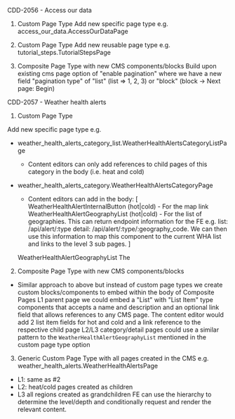 CDD-2056 - Access our data

1. Custom Page Type
   Add new specific page type e.g. access_our_data.AccessOurDataPage

2. Custom Page Type
   Add new reusable page type e.g. tutorial_steps.TutorialStepsPage

3. Composite Page Type with new CMS components/blocks
   Build upon existing cms page option of "enable pagination" where we have a new field "pagination type" of "list" (list => 1, 2, 3) or "block" (block -> Next page: Begin)

CDD-2057 - Weather health alerts

1. Custom Page Type

Add new specific page type e.g.

- weather_health_alerts_category_list.WeatherHealthAlertsCategoryListPage
  - Content editors can only add references to child pages of this category in the body (i.e. heat and cold)
- weather_health_alerts_category.WeatherHealthAlertsCategoryPage

  - Content editors can add in the body:
    [
    WeatherHealthAlertInternalButton (hot|cold) - For the map link
    WeatherHealthAlertGeographyList (hot|cold) - For the list of geographies. This can return endpoint information for the FE e.g.
    list: /api/alert/:type
    detail: /api/alert/:type/:geography_code.
    We can then use this information to map this component to the current WHA list and links to the level 3 sub pages.
    ]

  WeatherHealthAlertGeographyList
  The

2. Composite Page Type with new CMS components/blocks

- Similar approach to above but instead of custom page types we create custom blocks/components to embed within the body of Composite Pages
  L1 parent page we could embed a "List" with "List Item" type components that accepts a name and description and an optional link field that allows references to any CMS page. The content editor would add 2 list item fields for hot and cold and a link reference to the respective child page
  L2/L3 category/detail pages could use a similar pattern to the `WeatherHealthAlertGeographyList` mentioned in the custom page type option

3. Generic Custom Page Type with all pages created in the CMS e.g. weather_health_alerts.WeatherHealthAlertsPage

- L1: same as #2
- L2: heat/cold pages created as children
- L3 all regions created as grandchildren
  FE can use the hierarchy to determine the level/depth and conditionally request and render the relevant content.

